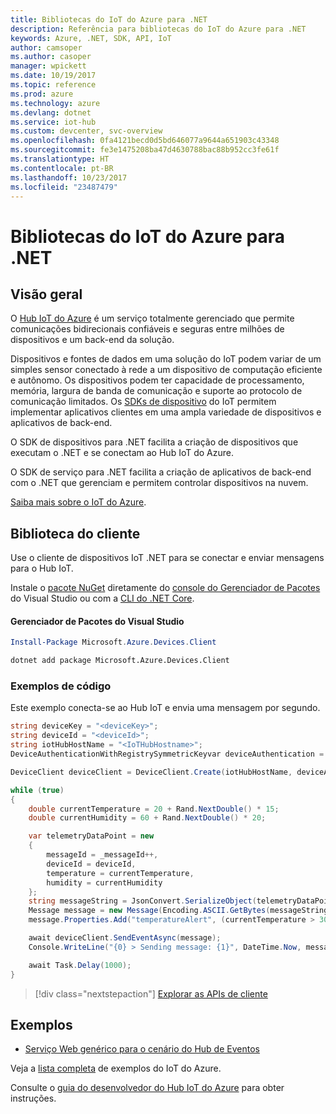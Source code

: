 ```yaml
---
title: Bibliotecas do IoT do Azure para .NET
description: Referência para bibliotecas do IoT do Azure para .NET
keywords: Azure, .NET, SDK, API, IoT
author: camsoper
ms.author: casoper
manager: wpickett
ms.date: 10/19/2017
ms.topic: reference
ms.prod: azure
ms.technology: azure
ms.devlang: dotnet
ms.service: iot-hub
ms.custom: devcenter, svc-overview
ms.openlocfilehash: 0fa4121becd0d5bd646077a9644a651903c43348
ms.sourcegitcommit: fe3e1475208ba47d4630788bac88b952cc3fe61f
ms.translationtype: HT
ms.contentlocale: pt-BR
ms.lasthandoff: 10/23/2017
ms.locfileid: "23487479"
---
```

# <a name="azure-iot-libraries-for-net"></a>Bibliotecas do IoT do Azure para .NET

## <a name="overview"></a>Visão geral

O [Hub IoT do Azure](https://azure.microsoft.com/services/iot-hub/) é um serviço totalmente gerenciado que permite comunicações bidirecionais confiáveis e seguras entre milhões de dispositivos e um back-end da solução.

Dispositivos e fontes de dados em uma solução do IoT podem variar de um simples sensor conectado à rede a um dispositivo de computação eficiente e autônomo. Os dispositivos podem ter capacidade de processamento, memória, largura de banda de comunicação e suporte ao protocolo de comunicação limitados. Os [SDKs de dispositivo](https://docs.microsoft.com/azure/iot-hub/iot-hub-devguide-sdks) do IoT permitem implementar aplicativos clientes em uma ampla variedade de dispositivos e aplicativos de back-end.

O SDK de dispositivos para .NET facilita a criação de dispositivos que executam o .NET e se conectam ao Hub IoT do Azure.

O SDK de serviço para .NET facilita a criação de aplicativos de back-end com o .NET que gerenciam e permitem controlar dispositivos na nuvem.

[Saiba mais sobre o IoT do Azure](https://docs.microsoft.com/azure/iot-hub/).


## <a name="client-library"></a>Biblioteca do cliente

Use o cliente de dispositivos IoT .NET para se conectar e enviar mensagens para o Hub IoT.

Instale o [pacote NuGet]( https://www.nuget.org/packages/Microsoft.Azure.Devices.Client) diretamente do [console do Gerenciador de Pacotes][PackageManager] do Visual Studio ou com a [CLI do .NET Core][DotNetCLI].

#### <a name="visual-studio-package-manager"></a>Gerenciador de Pacotes do Visual Studio

```powershell
Install-Package Microsoft.Azure.Devices.Client
```

```bash
dotnet add package Microsoft.Azure.Devices.Client
```
### <a name="code-examples"></a>Exemplos de código 

Este exemplo conecta-se ao Hub IoT e envia uma mensagem por segundo.

```csharp
string deviceKey = "<deviceKey>";
string deviceId = "<deviceId>";
string iotHubHostName = "<IoTHubHostname>";
DeviceAuthenticationWithRegistrySymmetricKeyvar deviceAuthentication = new DeviceAuthenticationWithRegistrySymmetricKey(deviceId, deviceKey);

DeviceClient deviceClient = DeviceClient.Create(iotHubHostName, deviceAuthentication, TransportType.Mqtt);

while (true)
{
    double currentTemperature = 20 + Rand.NextDouble() * 15;
    double currentHumidity = 60 + Rand.NextDouble() * 20;

    var telemetryDataPoint = new
    {
        messageId = _messageId++,
        deviceId = deviceId,
        temperature = currentTemperature,
        humidity = currentHumidity
    };
    string messageString = JsonConvert.SerializeObject(telemetryDataPoint);
    Message message = new Message(Encoding.ASCII.GetBytes(messageString));
    message.Properties.Add("temperatureAlert", (currentTemperature > 30) ? "true" : "false");

    await deviceClient.SendEventAsync(message);
    Console.WriteLine("{0} > Sending message: {1}", DateTime.Now, messageString);

    await Task.Delay(1000);
}
```


> [!div class="nextstepaction"]
> [Explorar as APIs de cliente](/dotnet/api/overview/azure/iot/client)

## <a name="samples"></a>Exemplos

- [Serviço Web genérico para o cenário do Hub de Eventos](https://azure.microsoft.com/resources/samples/event-hubs-dotnet-importfromweb/)

Veja a [lista completa](https://azure.microsoft.com/resources/samples/?platform=dotnet&service=iot-hub) de exemplos do IoT do Azure.

Consulte o [guia do desenvolvedor do Hub IoT do Azure](https://docs.microsoft.com/azure/iot-hub/iot-hub-devguide) para obter instruções.

[PackageManager]: https://docs.microsoft.com/nuget/tools/package-manager-console
[DotNetCLI]: https://docs.microsoft.com/dotnet/core/tools/dotnet-add-package
